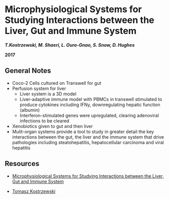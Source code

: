 # Microphysiological Systems for Studying Interactions between the Liver, Gut and Immune System

***T.Kostrzewski, M. Shaeri, L. Ouro-Gnao, S. Snow, D. Hughes***

**2017**

## General Notes

* Coco-2 Cells cultured on Transwell for gut
* Perfusion system for liver
  * Liver system is a 3D model
  * Liver-adaptive immune model with PBMCs in transwell stimulated to produce cytokines including IFNy, downregulating hepatic function (albumin)
  * Interferon-stimulated genes were upregulated, clearing adenoviral infections to be cleared
* Xenobiotics given to gut and then liver
* Mulit-organ systems provide a tool to study in greater detail the key interactions between the gut, the liver and the immune system that drive pathologies including steatohepatitis, hepatocellular carcinoma and viral hepatitis

## Resources

* [Microphysiological Systems for Studying Interactions between the Liver, Gut and Immune System
](https://www.researchgate.net/publication/316969002_Microphysiological_systems_for_studying_interactions_between_the_liver_gut_and_immune_system)


* [Tomasz Kostrzewski](https://www.researchgate.net/profile/Tomasz_Kostrzewski)
